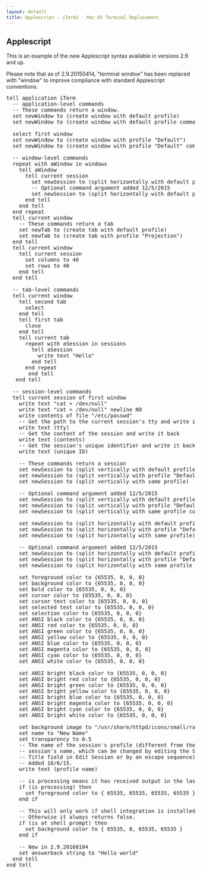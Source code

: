 ```yaml
---
layout: default
title: Applescript - iTerm2 - Mac OS Terminal Replacement
---
```


## Applescript

This is an example of the new Applescript syntax available in versions 2.9 and up.

Please note that as of 2.9.20150414, "terminal window" has been replaced with "window" to improve compliance with standard Applescript conventions.

<pre>
tell application iTerm
  -- application-level commands
  -- These commands return a window.
  set newWindow to (create window with default profile)
  set newWindow to (create window with default profile command "ls -l -R /")

  select first window
  set newWindow to (create window with profile "Default")
  set newWindow to (create window with profile "Default" command "ls -l -R /")

  -- window-level commands
  repeat with aWindow in windows
    tell aWindow
      tell current session
        set newSession to (split horizontally with default profile)
        -- Optional command argument added 12/5/2015
        set newSession to (split horizontally with default profile command "ssh example.com")
      end tell
    end tell
  end repeat
  tell current window
    -- These commands return a tab
    set newTab to (create tab with default profile)
    set newTab to (create tab with profile "Projection")
  end tell
  tell current window
    tell current session
      set columns to 40
      set rows to 40
    end tell
  end tell

  -- tab-level commands
  tell current window
    tell second tab
      select
    end tell
    tell first tab
      close
    end tell
    tell current tab
      repeat with aSession in sessions
        tell aSession
          write text "Hello"
        end tell
      end repeat
       end tell
   end tell

  -- session-level commands
  tell current session of first window
    write text "cat > /dev/null"
    write text "cat > /dev/null" newline NO
    write contents of file "/etc/passwd"
    -- Get the path to the current session's tty and write it
    write text (tty)
    -- Get the content of the session and write it back
    write text (contents)
    -- Get the session's unique identifier and write it back
    write text (unique ID)

    -- These commands return a session
    set newSession to (split vertically with default profile)
    set newSession to (split vertically with profile "Default")
    set newSession to (split vertically with same profile)
    
    -- Optional command argument added 12/5/2015
    set newSession to (split vertically with default profile command "ssh example.com")
    set newSession to (split vertically with profile "Default" command "ssh example.com")
    set newSession to (split vertically with same profile command "ssh example.com")

    set newSession to (split horizontally with default profile)
    set newSession to (split horizontally with profile "Default")
    set newSession to (split horizontally with same profile)

    -- Optional command argument added 12/5/2015
    set newSession to (split horizontally with default profile command "ssh example.com")
    set newSession to (split horizontally with profile "Default" command "ssh example.com")
    set newSession to (split horizontally with same profile command "ssh example.com")

    set foreground color to {65535, 0, 0, 0}
    set background color to {65535, 0, 0, 0}
    set bold color to {65535, 0, 0, 0}
    set cursor color to {65535, 0, 0, 0}
    set cursor text color to {65535, 0, 0, 0}
    set selected text color to {65535, 0, 0, 0}
    set selection color to {65535, 0, 0, 0}
    set ANSI black color to {65535, 0, 0, 0}
    set ANSI red color to {65535, 0, 0, 0}
    set ANSI green color to {65535, 0, 0, 0}
    set ANSI yellow color to {65535, 0, 0, 0}
    set ANSI blue color to {65535, 0, 0, 0}
    set ANSI magenta color to {65535, 0, 0, 0}
    set ANSI cyan color to {65535, 0, 0, 0}
    set ANSI white color to {65535, 0, 0, 0}

    set ANSI bright black color to {65535, 0, 0, 0}
    set ANSI bright red color to {65535, 0, 0, 0}
    set ANSI bright green color to {65535, 0, 0, 0}
    set ANSI bright yellow color to {65535, 0, 0, 0}
    set ANSI bright blue color to {65535, 0, 0, 0}
    set ANSI bright magenta color to {65535, 0, 0, 0}
    set ANSI bright cyan color to {65535, 0, 0, 0}
    set ANSI bright white color to {65535, 0, 0, 0}

    set background image to "/usr/share/httpd/icons/small/rainbow.png"
    set name to "New Name"
    set transparency to 0.5
    -- The name of the session's profile (different from the
    -- session's name, which can be changed by editing the Session
    -- Title field in Edit Session or by an escape sequence).
    -- Added 10/6/15.
    write text (profile name)

    -- is processing means it has received output in the last two seconds.
    if (is processing) then
      set foreground color to { 65535, 65535, 65535, 65535 }
    end if

    -- This will only work if shell integration is installed.
    -- Otherwise it always returns false.
    if (is at shell prompt) then
      set background color to { 65535, 0, 65535, 65535 }
    end if

    -- New in 2.9.20160104
    set answerback string to "Hello world"
  end tell
end tell

</pre>
